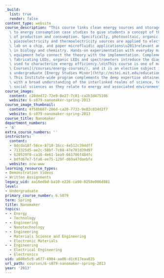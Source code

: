 ```yaml
---
_build:
  list: true
  render: false
content_type: website
course_description: "This course links clean energy sources and storage technology\
  \ to energy consumption case studies to give students a concept of the full circle\
  \ of production and consumption. Specifically, photovoltaic, organic photovoltaic,\
  \ piezoelectricity and thermoelectricity sources are applied to electrophoresis,\
  \ lab on a chip, and paper microfluidic applications\u2013relevant analytical techniques\
  \ in biology and chemistry. Hands-on experimentation with everyday materials and\
  \ equipment help connect the theory with the implementation. Complementary laboratories\
  \ fabricating LEDs, organic LEDs and spectrometers introduce the diagnostic tools\
  \ used to characterize energy efficiency.\n\nThis course is one of many [OCW Energy\
  \ Courses](/courses/energy-courses/), and it is an elective subject in MIT\u2019\
  s undergraduate [Energy Studies Minor](http://mitei.mit.edu/education/energy-minor/).\
  \ This Institute-wide program complements the deep expertise obtained in any major\
  \ with a broad understanding of the interlinked realms of science, technology, and\
  \ social sciences as they relate to energy and associated environmental challenges.\n"
course_image:
  content: c28ded72-72e9-8e27-7c81-ca2b3d475106
  website: 6-s079-nanomaker-spring-2013
course_image_thumbnail:
  content: 4f58b687-286d-ca20-7733-9e82c034d2f7
  website: 6-s079-nanomaker-spring-2013
course_title: Nanomaker
department_numbers:
- '6'
extra_course_numbers: ''
instructors:
  content:
  - 8dcda18f-56ce-8718-16cc-4e512c394dff
  - 713325d5-ae2c-58bf-7c08-47e781d39d97
  - 620529f0-ca16-4e61-1ea9-661786f484fc
  - bdfd67e7-5fa6-ee75-129f-d69a47daebfe
  website: ocw-www
learning_resource_types:
- Demonstration Videos
- Written Assignments
legacy_uid: aa16edbd-ba10-e226-ca90-0258e006d881
level:
- Undergraduate
primary_course_number: 6.S079
term: Spring
title: Nanomaker
topics:
- - Energy
  - Technology
- - Engineering
  - Nanotechnology
- - Engineering
  - Materials Science and Engineering
  - Electronic Materials
- - Engineering
  - Electrical Engineering
  - Electronics
uid: a608e5c9-a677-4984-aa06-d1c617eaa835
url_path: courses/6-s079-nanomaker-spring-2013
year: '2013'
---
```

